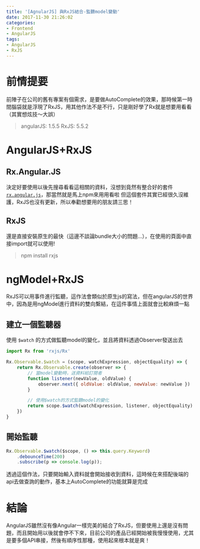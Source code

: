 ```yaml
---
title: '[AgnularJS] 與RxJS結合-監聽model變動'
date: 2017-11-30 21:26:02
categories:
- Frontend
- AngularJS
tags:
- AngularJS
- RxJS
---
```


# 前情提要

前陣子在公司的舊有專案有個需求，是要做AutoComplete的效果，那時候第一時間腦袋就是浮現了RxJS，用其他作法不是不行，只是剛好學了Rx就是想要用看看（其實想炫技～大誤）

<!--more-->

> angularJS: 1.5.5
> RxJS: 5.5.2

# AngularJS+RxJS

## Rx.Angular.JS

決定好要使用以後先搜尋看看這相關的資料，沒想到竟然有整合好的套件[`rx.angular.js`](https://github.com/Reactive-Extensions/rx.angular.js/)，那當然就是馬上npm來用用看啦
但這個套件其實已經很久沒維護，RxJS也沒有更新，所以奉勸想要用的朋友請三思！

## RxJS

還是直接安裝原生的最快（這邊不談論bundle大小的問題...），在使用的頁面中直接import就可以使用!

> npm install rxjs

# ngModel+RxJS

RxJS可以用事件進行監聽，這作法會類似於原生js的寫法，但在angularJS的世界中，因為是用ngModel進行資料的雙向繫結，在這件事情上面就會比較麻煩一點

## 建立一個監聽器

使用 `$watch` 的方式做監聽model的變化，並且將資料透過Observer發送出去

```javascript
import Rx from 'rxjs/Rx'

Rx.Observable.$watch = (scope, watchExpression, objectEquality) => {
    return Rx.Observable.create(observer => {
        // 當model變動時，送資料給訂閱者
        function listener(newValue, oldValue) {
            observer.next({ oldValue: oldValue, newValue: newValue })
        }

        // 使用$watch的方式監聽model的變化
        return scope.$watch(watchExpression, listener, objectEquality)
    })
}
```

## 開始監聽

```javascript
Rx.Observable.$watch($scope, () => this.query.Keyword)
    .debounceTime(200)
    .subscribe(p => console.log(p));
```

透過這個作法，只要開始輸入資料就會開始接收到資料，這時候在來搭配後端的api去做查詢的動作，基本上AutoComplete的功能就算是完成

# 結論

AngularJS雖然沒有像Angular一樣完美的結合了RxJS，但要使用上還是沒有問題，而且開始用以後就會停不下來，目前公司的產品已經開始被我慢慢使用，尤其是要多個API串接，然後有順序性那種，使用起來根本就是爽！